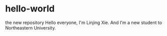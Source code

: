 # hello-world
the new repository
Hello everyone, I'm Linjing Xie. And I'm a new student to Northeastern University.
